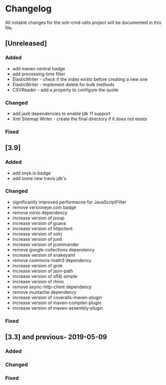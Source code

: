 # Changelog
All notable changes for the solr-cmd-utils project will be documented in this file.


## [Unreleased]
### Added
- add maven central badge
- add processing time filter
- ElasticWriter - check if the index exists before creating a new one
- ElasticWriter - implement delete for bulk methods
- CSVReader - add a property to configure the quote


### Changed
- add jaxb dependencies to enable jdk 11 support
- Xml Sitemap Writer - create the final directory if it does not exists

### Fixed



## [3.9]
### Added
- add snyk.io badge
- add some new travis jdk's

### Changed
- significantly improved performacne for JavaScriptFilter
- remove versioneye.com badge
- remove minio dependency
- increase version of jsoup
- increase version of guava
- increase version of httpclient
- increase version of solrj
- increase version of junit
- increase version of jcommander
- remove google-collections dependency
- increase version of snakeyaml
- remove commons-math3 dependency
- increase version of grok
- increase version of json-path
- increase version of slf4j-simple
- increase version of rhino
- remove async-http-client dependency
- remove mustache dependency
- increase version of coveralls-maven-plugin
- increase version of maven-compiler-plugin
- increase version of maven-assembly-plugin

### Fixed


## [3.3] and previous- 2019-05-09
### Added

### Changed

### Fixed
